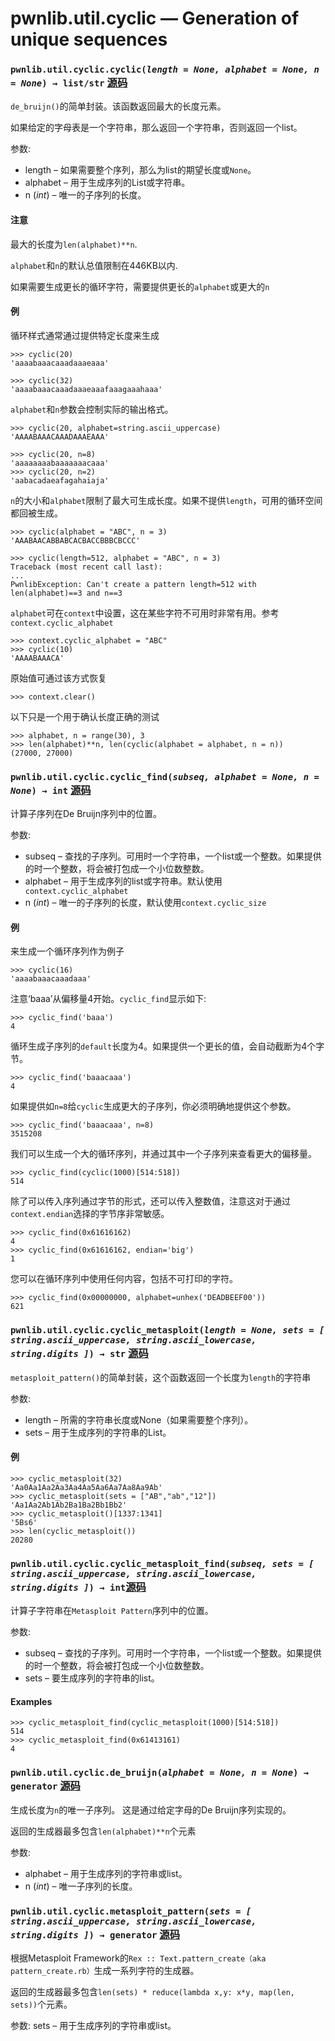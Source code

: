 # pwnlib.util.cyclic — Generation of unique sequences

### `pwnlib.util.cyclic.cyclic(`*`length = None, alphabet = None, n = None`*`) → list/str` [源码](https://github.com/Gallopsled/pwntools/blob/67473560c7/pwnlib/util/cyclic.py#L47-138)

`de_bruijn()`的简单封装。该函数返回最大的长度元素。

如果给定的字母表是一个字符串，那么返回一个字符串，否则返回一个list。

参数:	
* length – 如果需要整个序列，那么为list的期望长度或`None`。
* alphabet – 用于生成序列的List或字符串。
* n (*int*) – 唯一的子序列的长度。

#### 注意

最大的长度为`len(alphabet)**n`.

`alphabet`和`n`的默认总值限制在446KB以内.

如果需要生成更长的循环字符，需要提供更长的`alphabet`或更大的`n`

#### 例

循环样式通常通过提供特定长度来生成

```shell
>>> cyclic(20)
'aaaabaaacaaadaaaeaaa'
```

```shell
>>> cyclic(32)
'aaaabaaacaaadaaaeaaafaaagaaahaaa'
```

`alphabet`和`n`参数会控制实际的输出格式。

```shell
>>> cyclic(20, alphabet=string.ascii_uppercase)
'AAAABAAACAAADAAAEAAA'
```

```shell
>>> cyclic(20, n=8)
'aaaaaaaabaaaaaaacaaa'
>>> cyclic(20, n=2)
'aabacadaeafagahaiaja'
```

`n`的大小和`alphabet`限制了最大可生成长度。如果不提供`length`，可用的循环空间都回被生成。

```shell
>>> cyclic(alphabet = "ABC", n = 3)
'AAABAACABBABCACBACCBBBCBCCC'
```

```shell
>>> cyclic(length=512, alphabet = "ABC", n = 3)
Traceback (most recent call last):
...
PwnlibException: Can't create a pattern length=512 with len(alphabet)==3 and n==3
```

`alphabet`可在`context`中设置，这在某些字符不可用时非常有用。参考` context.cyclic_alphabet`

```
>>> context.cyclic_alphabet = "ABC"
>>> cyclic(10)
'AAAABAAACA'
```

原始值可通过该方式恢复

```shell
>>> context.clear()
```

以下只是一个用于确认长度正确的测试

```shell
>>> alphabet, n = range(30), 3
>>> len(alphabet)**n, len(cyclic(alphabet = alphabet, n = n))
(27000, 27000)
```

### `pwnlib.util.cyclic.cyclic_find(`*`subseq, alphabet = None, n = None`*`) → int` [源码](https://github.com/Gallopsled/pwntools/blob/67473560c7/pwnlib/util/cyclic.py#L1388-1395)

计算子序列在De Bruijn序列中的位置。

参数:	
* subseq – 查找的子序列。可用时一个字符串，一个list或一个整数。如果提供的时一个整数，将会被打包成一个小位数整数。
* alphabet – 用于生成序列的list或字符串。默认使用` context.cyclic_alphabet`
* n (*int*) – 唯一的子序列的长度，默认使用`context.cyclic_size`

#### 例

来生成一个循环序列作为例子

```shell
>>> cyclic(16)
'aaaabaaacaaadaaa'
```

注意‘baaa’从偏移量4开始。`cyclic_find`显示如下:

```
>>> cyclic_find('baaa')
4
```

循环生成子序列的`default`长度为4。如果提供一个更长的值，会自动截断为4个字节。

```shell
>>> cyclic_find('baaacaaa')
4
```

如果提供如`n=8`给`cyclic`生成更大的子序列，你必须明确地提供这个参数。

```shell
>>> cyclic_find('baaacaaa', n=8)
3515208
```

我们可以生成一个大的循环序列，并通过其中一个子序列来查看更大的偏移量。

```shell
>>> cyclic_find(cyclic(1000)[514:518])
514
```

除了可以传入序列通过字节的形式，还可以传入整数值，注意这对于通过`context.endian`选择的字节序非常敏感。

```shell
>>> cyclic_find(0x61616162)
4
>>> cyclic_find(0x61616162, endian='big')
1
```

您可以在循环序列中使用任何内容，包括不可打印的字符。

```shell
>>> cyclic_find(0x00000000, alphabet=unhex('DEADBEEF00'))
621
```

### `pwnlib.util.cyclic.cyclic_metasploit(`*`length = None, sets = [ string.ascii_uppercase, string.ascii_lowercase, string.digits ]`*`) → str` [源码](https://github.com/Gallopsled/pwntools/blob/67473560c7/pwnlib/util/cyclic.py#L261-296)

`metasploit_pattern()`的简单封装，这个函数返回一个长度为`length`的字符串

参数:	
* length – 所需的字符串长度或None（如果需要整个序列）。
* sets – 用于生成序列的字符串的List。

#### 例

```shell
>>> cyclic_metasploit(32)
'Aa0Aa1Aa2Aa3Aa4Aa5Aa6Aa7Aa8Aa9Ab'
>>> cyclic_metasploit(sets = ["AB","ab","12"])
'Aa1Aa2Ab1Ab2Ba1Ba2Bb1Bb2'
>>> cyclic_metasploit()[1337:1341]
'5Bs6'
>>> len(cyclic_metasploit())
20280
```

### `pwnlib.util.cyclic.cyclic_metasploit_find(`*`subseq, sets = [ string.ascii_uppercase, string.ascii_lowercase, string.digits ]`*`) → int`[源码](https://github.com/Gallopsled/pwntools/blob/67473560c7/pwnlib/util/cyclic.py#L298-321)

计算子字符串在`Metasploit Pattern`序列中的位置。

参数:	
* subseq – 查找的子序列。可用时一个字符串，一个list或一个整数。如果提供的时一个整数，将会被打包成一个小位数整数。
* sets – 要生成序列的字符串的list。

#### Examples

```shell
>>> cyclic_metasploit_find(cyclic_metasploit(1000)[514:518])
514
>>> cyclic_metasploit_find(0x61413161)
4
```

### `pwnlib.util.cyclic.de_bruijn(`*`alphabet = None, n = None`*`) → generator` [源码](https://github.com/Gallopsled/pwntools/blob/67473560c7/pwnlib/util/cyclic.py#L12-45)

生成长度为`n`的唯一子序列。 这是通过给定字母的De Bruijn序列实现的。

返回的生成器最多包含`len(alphabet)**n`个元素

参数:	
* alphabet – 用于生成序列的字符串或list。
* n (*int*) – 唯一子序列的长度。

### `pwnlib.util.cyclic.metasploit_pattern(`*`sets = [ string.ascii_uppercase, string.ascii_lowercase, string.digits ]`*`) → generator` [源码](https://github.com/Gallopsled/pwntools/blob/67473560c7/pwnlib/util/cyclic.py#L233-259)

根据Metasploit Framework的`Rex :: Text.pattern_create（aka pattern_create.rb）`生成一系列字符的生成器。

返回的生成器最多包含`len(sets) * reduce(lambda x,y: x*y, map(len, sets))`个元素。

参数:	sets – 用于生成序列的字符串或list。